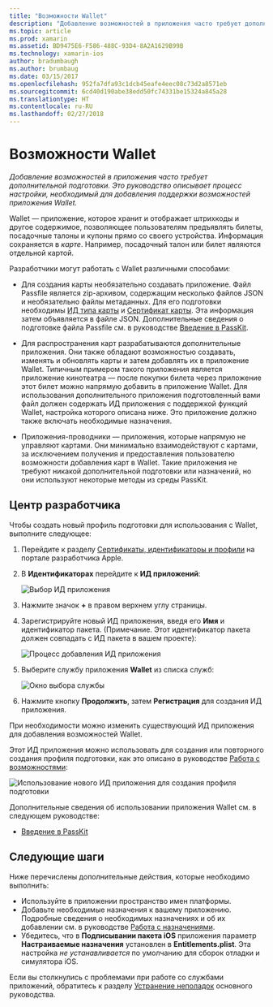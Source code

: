 ```yaml
---
title: "Возможности Wallet"
description: "Добавление возможностей в приложения часто требует дополнительной подготовки. Это руководство описывает процесс настройки, необходимый для добавления поддержки возможностей приложения Wallet."
ms.topic: article
ms.prod: xamarin
ms.assetid: BD9475E6-F586-488C-93D4-8A2A1629B99B
ms.technology: xamarin-ios
author: bradumbaugh
ms.author: brumbaug
ms.date: 03/15/2017
ms.openlocfilehash: 952fa7dfa93c1dcb45eafe4eec08c73d2a8571eb
ms.sourcegitcommit: 6cd40d190abe38edd50fc74331be15324a845a28
ms.translationtype: HT
ms.contentlocale: ru-RU
ms.lasthandoff: 02/27/2018
---
```

# <a name="wallet-capabilities"></a>Возможности Wallet

_Добавление возможностей в приложения часто требует дополнительной подготовки. Это руководство описывает процесс настройки, необходимый для добавления поддержки возможностей приложения Wallet._

Wallet — приложение, которое хранит и отображает штрихкоды и другое содержимое, позволяющее пользователям предъявлять билеты, посадочные талоны и купоны прямо со своего устройства. Информация сохраняется в _карте_. Например, посадочный талон или билет являются отдельной картой. 

Разработчики могут работать с Wallet различными способами:

*   Для создания карты необязательно создавать приложение. Файл Passfile является zip-архивом, содержащим несколько файлов JSON и необязательно файлы метаданных. Для его подготовки необходимы [ИД типа карты](~/ios/platform/passkit.md) и [Сертификат карты](~/ios/platform/passkit.md). Эта информация затем объявляется в файле JSON. Дополнительные сведения о подготовке файла Passfile см. в руководстве [Введение в PassKit](~/ios/platform/passkit.md).

*   Для распространения карт разрабатываются дополнительные приложения. Они также обладают возможностью создавать, изменять и обновлять карты и затем добавлять их в приложение Wallet. Типичным примером такого приложения является приложение кинотеатра — после покупки билета через приложение этот билет можно напрямую добавить в приложение Wallet. Для использования дополнительного приложения подготовленный вами файл должен содержать ИД приложения с поддержкой функций Wallet, настройка которого описана ниже. Это приложение должно также включать необходимые назначения.

*   Приложения-проводники — приложения, которые напрямую не управляют картами. Они минимально взаимодействуют с картами, за исключением получения и предоставления пользователю возможности добавления карт в Wallet. Такие приложения не требуют никакой дополнительной подготовки или назначений, но они используют некоторые методы из среды PassKit.

## <a name="developer-center"></a>Центр разработчика

Чтобы создать новый профиль подготовки для использования с Wallet, выполните следующее:

1.  Перейдите к разделу [Сертификаты, идентификаторы и профили](https://developer.apple.com/account/ios/certificate/) на портале разработчика Apple.
2.  В **Идентификаторах** перейдите к **ИД приложений**: 
    
    ![Выбор ИД приложения](wallet-capabilities-images/image17.png)

3.  Нажмите значок **+** в правом верхнем углу страницы.
4.  Зарегистрируйте новый ИД приложения, введя его **Имя** и идентификатор пакета. (Примечание. Этот идентификатор пакета должен совпадать с ИД пакета в вашем проекте):
   
    ![Процесс добавления ИД приложения](wallet-capabilities-images/image18.png)

5.  Выберите службу приложения **Wallet** из списка служб:
    
    ![Окно выбора службы](wallet-capabilities-images/image19.png)

6.  Нажмите кнопку **Продолжить**, затем **Регистрация** для создания ИД приложения.

При необходимости можно изменить существующий ИД приложения для добавления возможностей Wallet.

Этот ИД приложения можно использовать для создания или повторного создания профиля подготовки, как это описано в руководстве [Работа с возможностями](~/ios/deploy-test/provisioning/capabilities/index.md):

![Использование нового ИД приложения для создания профиля подготовки](wallet-capabilities-images/image20.png)


Дополнительные сведения об использовании приложения Wallet см. в следующем руководстве:

*   [Введение в PassKit](~/ios/platform/passkit.md)
 
## <a name="next-steps"></a>Следующие шаги
 
Ниже перечислены дополнительные действия, которые необходимо выполнить:

* Используйте в приложении пространство имен платформы.
* Добавьте необходимые назначения к вашему приложению. Подробные сведения о необходимых назначениях и об их добавлении см. в руководстве [Работа с назначениями](~/ios/deploy-test/provisioning/entitlements.md).
* Убедитесь, что в **Подписывании пакета iOS** приложения параметр **Настраиваемые назначения** установлен в **Entitlements.plist**. Эта настройка _не устанавливается_ по умолчанию для сборок отладки и симулятора iOS.

Если вы столкнулись с проблемами при работе со службами приложений, обратитесь к разделу [Устранение неполадок](~/ios/deploy-test/provisioning/capabilities/index.md) основного руководства.